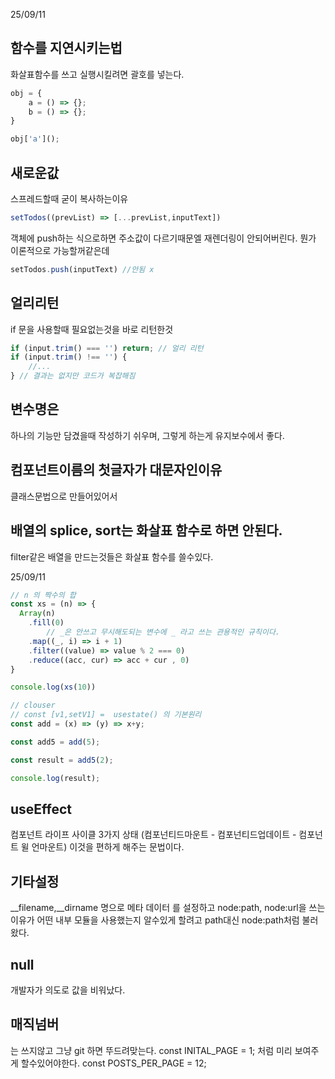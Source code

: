 25/09/11
## 함수를  지연시키는법
화살표함수를 쓰고 실행시킬려면 괄호를  넣는다.
```js
obj = {
	a = () => {};
	b = () => {};
}

obj['a'](); 
```

## 새로운값
스프레드할때 굳이 복사하는이유
 ```js
 setTodos((prevList) => [...prevList,inputText])
 ```
 객체에 push하는 식으로하면 주소값이 다르기때문엘 재렌더링이 안되어버린다. 뭔가 이론적으로 가능할꺼같은데
 ```js
 setTodos.push(inputText) //안됨 x
 ```
## 얼리리턴
if 문을 사용할때 필요없는것을 바로 리턴한것
```js
if (input.trim() === '') return; // 얼리 리턴
if (input.trim() !== '') {
	//...
} // 결과는 없지만 코드가 복잡해짐
```

## 변수명은
하나의 기능만 담겼을때 작성하기 쉬우며, 그렇게 하는게 유지보수에서 좋다.

## 컴포넌트이름의 첫글자가 대문자인이유
클래스문법으로 만들어있어서

## 배열의 splice, sort는 화살표 함수로 하면 안된다.
filter같은 배열을 만드는것들은 화살표 함수를 쓸수있다.

25/09/11
```js
// n 의 짝수의 합
const xs = (n) => {
  Array(n)
    .fill(0)
		// _은 안쓰고 무시해도되는 변수에 _ 라고 쓰는 관용적인 규칙이다.
    .map((_, i) => i + 1)
    .filter((value) => value % 2 === 0)
    .reduce((acc, cur) => acc + cur , 0)
}

console.log(xs(10))

// clouser
// const [v1,setV1] =  usestate() 의 기본원리
const add = (x) => (y) => x+y;

const add5 = add(5);

const result = add5(2);

console.log(result);
```

## useEffect
컴포넌트 라이프 사이클 3가지 상태 (컴포넌티드마운트 - 컴포넌티드업데이트 - 컴포넌트 윌 언마운트)
이것을 편하게 해주는 문법이다.

## 기타설정
__filename,__dirname 명으로 메타 데이터 를 설정하고
node:path,  node:url을 쓰는이유가 어떤 내부 모듈을 사용했는지 알수있게 할려고  path대신 node:path처럼 불러왔다.

## null
개발자가 의도로 값을 비워났다.

## 매직넘버
는 쓰지않고  그냥  git 하면 뚜드려맞는다.
const INITAL_PAGE = 1; 처럼 미리 보여주게 할수있어야한다.
const POSTS_PER_PAGE = 12;